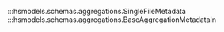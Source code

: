 
:::hsmodels.schemas.aggregations.SingleFileMetadata
:::hsmodels.schemas.aggregations.BaseAggregationMetadataIn
